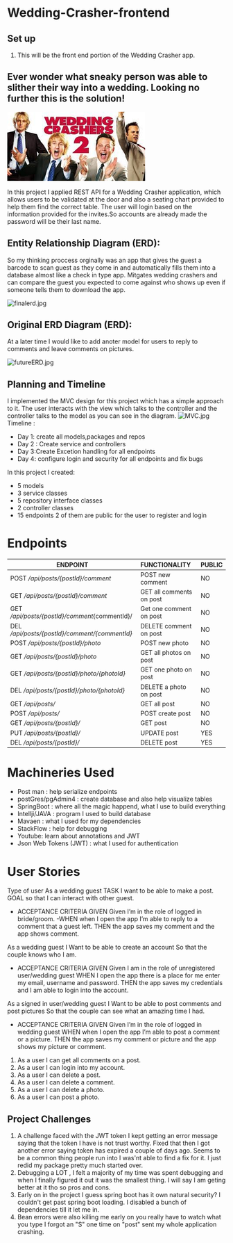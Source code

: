 # Wedding-Crasher-frontend



## Set up 
1. This will be the front end portion of the Wedding Crasher app.


## **Ever wonder what sneaky person was able to slither their way into a wedding. Looking no further this is the solution!**

![crasher.jpg](./front-wedding-crasher/src/assets/images/crasher.jpg)

In this project I applied REST API for a Wedding Crasher application, which allows users to be validated at the door and also a seating chart provided to help them find the correct table. The user will login based on the information provided for the invites.So accounts are already made the password will be their last name.

## Entity Relationship Diagram (ERD):
So my thinking proccess orginally was an app that gives the guest a barcode to scan guest as they come in and automatically fills them into a database almost like a check in type app. Mitgates wedding crashers and can compare the guest you expected to come against who shows up even if someone tells them to download the app. 

![finalerd.jpg](/Image/Images/finalerd.jpg)

## Original ERD Diagram (ERD):
At a later time I would like to add anoter model for users to reply to comments and leave comments on pictures.

![futureERD.jpg](/Image/Images/futureERD.jpg)

## Planning and Timeline
I implemented the MVC design for this project which has a simple approach to it. The user interacts with the view which talks to the controller and the controller talks to the model as you can see in the diagram.
![MVC.jpg](/Image/Images/MVC.jpg)
Timeline :
- Day 1: create all models,packages and repos  
- Day 2 : Create service and controllers 
- Day 3:Create Excetion handling for all endpoints 
- Day 4: configure login and security for all endpoints and fix bugs 

In this project I created:
- 5 models
- 3 service classes
- 5 repository interface classes
- 2 controller classes 
- 15 endpoints 2 of them are public for the user to register and login

# Endpoints

| ENDPOINT | FUNCTIONALITY | PUBLIC |
| --- | :--- |:--- |
| POST _/api/posts/{postId}/comment_ | POST new comment | NO |
| GET _/api/posts/{postId}/comment_ | GET all comments on post | NO |
| GET _/api/posts/{postId}/comment_{commentId}/ | Get one comment on post | NO |
| DEL _/api/posts/{postId}/comment/{commentId}_ | DELETE comment on post | NO |
| POST _/api/posts/{postId}/photo_ | POST new photo | NO |
| GET _/api/posts/{postId}/photo_ | GET all photos on post | NO |
| GET _/api/posts/{postId}/photo/{photoId}_ | GET one photo on post | NO |
| DEL _/api/posts/{postId}/photo/{photoId}_ | DELETE a photo on post | NO |
| GET _/api/posts/_ | GET all post | NO |
| POST _/api/posts/_ | POST create post | NO |
| GET _/api/posts/{postId}/_ | GET post | NO |
| PUT _/api/posts/{postId}/_ | UPDATE post | YES |
| DEL _/api/posts/{postId}/_ | DELETE post | YES|

# Machineries Used

 - Post man : help serialize endpoints
 - postGres/pgAdmin4 : create database and also help visualize tables
 - SpringBoot : where all the magic happend, what I use to build everything
 - Intellji/JAVA : program I used to build database
 - Mavaen : what I used for my dependencies
 - StackFlow : help for debugging
 - Youtube: learn about annotations and JWT
 - Json Web Tokens (JWT) : what I used for authentication

 # User Stories
Type of user As a wedding guest
TASK I want to be able to make a post. 
GOAL so that I can interact with other guest.
- ACCEPTANCE CRITERIA
GIVEN Given I’m in the role of logged in bride/groom.
-WHEN when I open the app I’m able to reply to a comment that a guest left.
THEN the app saves my comment and the app shows comment.

As a wedding guest
I Want to be able to create an account
So that the couple knows who I am.
- ACCEPTANCE CRITERIA
GIVEN Given I am in the role of unregistered user/wedding guest
WHEN I open the app there is a place for me enter my email, username and password.
THEN the app saves my credentials and I am able to login into the account.


As a signed in user/wedding guest
I Want to be able to post comments and post pictures
So that the couple can see what an amazing time I had.
- ACCEPTANCE CRITERIA
GIVEN Given I’m in the role of logged in wedding guest
WHEN when I open the app I’m able to post a comment or a picture.
THEN the app saves my comment or picture and the app shows my picture or comment.

1. As a user I can get all comments on a post.
1. As a user I can  login into my account.
1. As a user I can delete a post.
1. As a user I can delete a comment.
1. As a user I can delete a photo.
1. As a user I can post a photo.


## Project Challenges

1. A challenge faced with the JWT token I kept getting an error message saying that the token I have is not trust worthy. Fixed that then I got another error saying token has expired a couple of days ago. Seems to be a common thing people run into I was'nt able to find a fix for it. I just redid my package pretty much started over.
2. Debugging a LOT , I felt a majority of my time was spent debugging and when I finally figured it out it was the smallest thing. I will say I am geting better at it tho so pros and cons.
3. Early on in the project I guess spring boot has it own natural security? I couldn't get past spring boot loading. I disabled a bunch of dependencies till it let me in.
4. Bean errors were also killing me early on you really have to watch what you type I forgot an "S" one time on "post" sent my whole application crashing.


